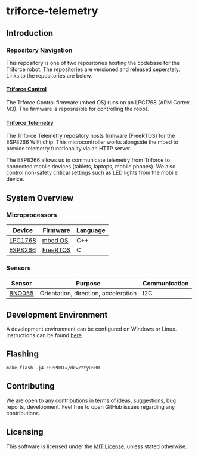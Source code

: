 # triforce-telemetry

## Introduction


### Repository Navigation
This repository is one of two repositories hosting the codebase for the Triforce robot. The repositories are versioned and released seperately. Links to the repositories are below.

#### [Triforce Control](https://github.com/TeamTriforceUK/triforce-control)

The Trforce Control firmware (mbed OS) runs on an LPC1768 (ARM Cortex M3). The firmware is reposnsible for controlling the robot.

#### [Triforce Telemetry](https://github.com/TeamTriforceUK/triforce-telemetry)

The Triforce Telemetry repository hosts firmware (FreeRTOS) for the ESP8266 WiFi chip. This microcontroller works alongside the mbed to provide telemetry functionality via an HTTP server.

The ESP8266 allows us to communicate telemetry from Triforce to connected mobile devices (tablets, laptops, mobile phones). We also control non-safety critical settings such as LED lights from the mobile device.

## System Overview

### Microprocessors

| Device  | Firmware  | Language |
|---------|-----------|----------|
| [LPC1768](https://developer.mbed.org/platforms/mbed-LPC1768/) | [mbed OS](https://www.mbed.com/en/development/mbed-os/)   | C++      |
| [ESP8266](https://www.adafruit.com/product/2471) | [FreeRTOS](http://www.freertos.org/)  | C        |

### Sensors

| Sensor | Purpose                              | Communication |
|--------|--------------------------------------|---------------|
| [BNO055](https://learn.adafruit.com/adafruit-bno055-absolute-orientation-sensor/overview) | Orientation, direction, acceleration |  I2C          |

## Development Environment

A development environment can be configured on Windows or Linux. Instructions can be found [here](https://github.com/SuperHouse/esp-open-rtos).

## Flashing

```
make flash -j4 ESPPORT=/dev/ttyUSB0
```

## Contributing

We are open to any contributions in terms of ideas, suggestions, bug reports, development. Feel free to open GitHub issues regarding any contributions.

## Licensing

This software is licensed under the [MIT License](https://tldrlegal.com/license/mit-license), unless stated otherwise.

